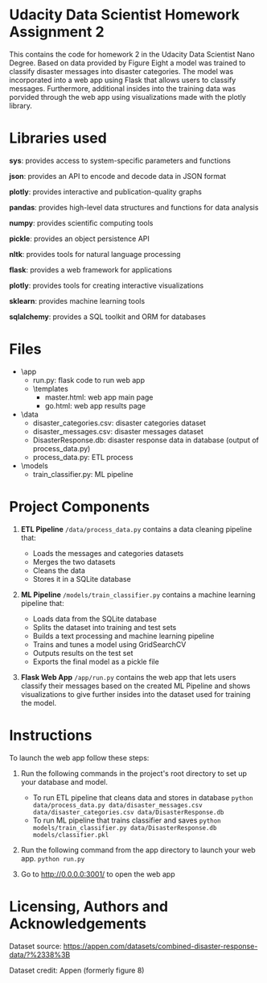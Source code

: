 
# Udacity Data Scientist Homework Assignment 2
This contains the code for homework 2 in the Udacity Data Scientist Nano Degree. Based on data provided by Figure Eight a model was trained to classify disaster messages into disaster categories. The model was incorporated into a web app using Flask that allows users to classify messages. Furthermore, additional insides into the training data was porvided through the web app using visualizations made with the plotly library.

# Libraries used
**sys**: provides access to system-specific parameters and functions

**json**: provides an API to encode and decode data in JSON format

**plotly**: provides interactive and publication-quality graphs

**pandas**: provides high-level data structures and functions for data analysis

**numpy**: provides scientific computing tools

**pickle**: provides an object persistence API

**nltk**: provides tools for natural language processing

**flask**: provides a web framework for applications

**plotly**: provides tools for creating interactive visualizations

**sklearn**: provides machine learning tools

**sqlalchemy**: provides a SQL toolkit and ORM for databases

# Files
* \app
  * run.py: flask code to run web app
  * \templates
    * master.html: web app main page
    * go.html: web app results page
* \data
  * disaster_categories.csv: disaster categories dataset
  * disaster_messages.csv: disaster messages dataset
  * DisasterResponse.db: disaster response data in database (output of process_data.py)
  * process_data.py: ETL process
* \models
  * train_classifier.py: ML pipeline

# Project Components
1. **ETL Pipeline**
`/data/process_data.py` contains a data cleaning pipeline that:
    - Loads the messages and categories datasets
    - Merges the two datasets
    - Cleans the data
    - Stores it in a SQLite database

2. **ML Pipeline**
`/models/train_classifier.py` contains a machine learning pipeline that:
    - Loads data from the SQLite database
    - Splits the dataset into training and test sets
    - Builds a text processing and machine learning pipeline
    - Trains and tunes a model using GridSearchCV
    - Outputs results on the test set
    - Exports the final model as a pickle file

3. **Flask Web App**
    `/app/run.py` contains the web app that lets users classify their messages based on the created ML Pipeline and shows visualizations to give further insides into the dataset used for training the model.


# Instructions
To launch the web app follow these steps:

1. Run the following commands in the project's root directory to set up your database and model.

    - To run ETL pipeline that cleans data and stores in database
        `python data/process_data.py data/disaster_messages.csv data/disaster_categories.csv data/DisasterResponse.db`
    - To run ML pipeline that trains classifier and saves
        `python models/train_classifier.py data/DisasterResponse.db models/classifier.pkl`

2. Run the following command from the app directory to launch your web app.
    `python run.py`

3. Go to http://0.0.0.0:3001/ to open the web app


# Licensing, Authors and Acknowledgements
Dataset source:
https://appen.com/datasets/combined-disaster-response-data/?%2338%3B

Dataset credit:
Appen (formerly figure 8)

